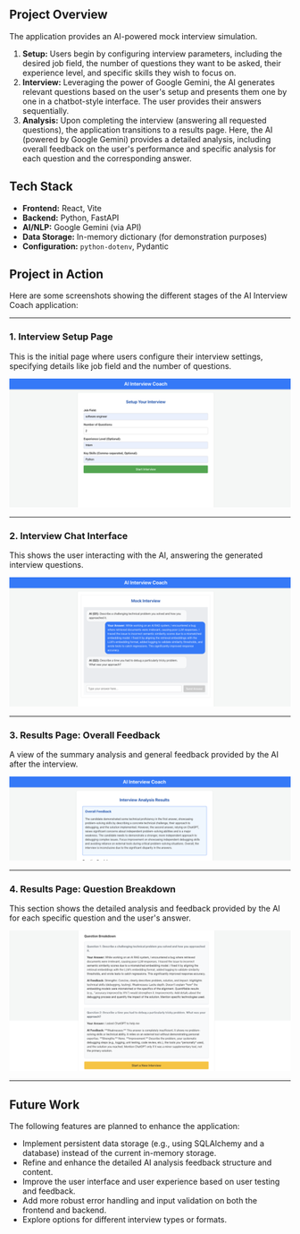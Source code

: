 ## Project Overview

The application provides an AI-powered mock interview simulation.

1.  **Setup:** Users begin by configuring interview parameters, including the desired job field, the number of questions they want to be asked, their experience level, and specific skills they wish to focus on.
2.  **Interview:** Leveraging the power of Google Gemini, the AI generates relevant questions based on the user's setup and presents them one by one in a chatbot-style interface. The user provides their answers sequentially.
3.  **Analysis:** Upon completing the interview (answering all requested questions), the application transitions to a results page. Here, the AI (powered by Google Gemini) provides a detailed analysis, including overall feedback on the user's performance and specific analysis for each question and the corresponding answer.

## Tech Stack

*   **Frontend:** React, Vite
*   **Backend:** Python, FastAPI
*   **AI/NLP:** Google Gemini (via API)
*   **Data Storage:** In-memory dictionary (for demonstration purposes)
*   **Configuration:** `python-dotenv`, Pydantic


## Project in Action

Here are some screenshots showing the different stages of the AI Interview Coach application:

---

### 1. Interview Setup Page

This is the initial page where users configure their interview settings, specifying details like job field and the number of questions.

![Screenshot of the Interview Setup Page](client/public/Setup.png)

---

### 2. Interview Chat Interface

This shows the user interacting with the AI, answering the generated interview questions.

![Screenshot of the Interview Chat Interface](client/public/Interview.png)

---

### 3. Results Page: Overall Feedback

A view of the summary analysis and general feedback provided by the AI after the interview.

![Screenshot of the Results Page: Overall Feedback](client/public/Feedback.png)

---

### 4. Results Page: Question Breakdown

This section shows the detailed analysis and feedback provided by the AI for each specific question and the user's answer.

![Screenshot of Detailed Question Analysis](client/public/Breakdown.png)

---


## Future Work

The following features are planned to enhance the application:

*   Implement persistent data storage (e.g., using SQLAlchemy and a database) instead of the current in-memory storage.
*   Refine and enhance the detailed AI analysis feedback structure and content.
*   Improve the user interface and user experience based on user testing and feedback.
*   Add more robust error handling and input validation on both the frontend and backend.
*   Explore options for different interview types or formats.

